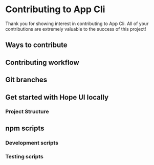 # Contributing to App Cli

Thank you for showing interest in contributing to App Cli. All of your contributions are extremely valuable to the success of this project!

## Ways to contribute

<!-- - **Improve documentation** - fix incomplete or missing docs, bad wording, examples, or explanations.
- **Give feedback** - we are constantly working to make Hope UI a better experience, so please feel free to share what you like, dislike, or any improvements you'd like to see via [GitHub Discussions](https://github.com/fabien-ml/hope-ui/discussions).
- **Share Hope UI** - help us spread the word by sharing [Hope UI](https://hope-ui.com/), or even [Tweet about Hope UI directly](https://twitter.com/intent/tweet?text=Hope%20UI%20%E2%80%93%20a%20new%20SolidJS%20component%20library%20with%20over%2040%20components,%20style%20props%20API,%20native%20dark%20theme%20support%20and%20focuses%20on%20accessibility.%0A%0A%23https://hope-ui.com%0A%0A%23solidjs).
- **GitHub Issues** - work on an [outstanding issue](https://github.com/fabien-ml/hope-ui/labels/help%20wanted) to help us keep Hope UI a reliable UI solution.
- **Suggest New Features** - please feel free to dicuss any new features you'd like to see by creating a [GitHub issue](https://github.com/fabien-ml/hope-ui/labels/help%20wanted). -->

## Contributing workflow

<!-- - After deciding which [GitHub issue](https://github.com/fabien-ml/hope-ui/labels/help%20wanted) or feature you'd like to work on, create a local branch to track your changes
- If applicable, add unit tests while implementing your code
- Ensure that all commits follow [conventional commits](https://www.conventionalcommits.org/en/v1.0.0/)
- It is highly recommended that you run the `pnpm test` command to ensure new contributions integrate with the old codebase before initiating a merge request
- Create a merge request and keep up-to-date with any feedback you receive from a maintainer -->

## Git branches

<!-- - **main**: the current version
- **develop**: contains the next version under development (you should create a PR to this branch) -->

## Get started with Hope UI locally

<!-- - Fork the [Hope UI repository](https://github.com/fabien-ml/hope-ui)
- Install the [editorconfig](https://editorconfig.org/) extension for your editor
- Install dependencies with pnpm – `pnpm install`
- Take an initial peek at our components by running `pnpm storybook` -->

### Project Structure

<!-- Hope UI is a monorepo separated in two main folders.

``` bash
apps/
  docs/            - Hope UI documentation website
packages/
  design-system/   - Hope UI component library
  primitives/      - Hope UI low level primitives for building components
``` -->

## npm scripts

### Development scripts

<!-- - `dev:docs` – starts the docs development server
- `storybook` - starts the storybook development server -->

### Testing scripts

<!-- - `typecheck` – runs TypeScript typechecking with `tsc --noEmit` on all packages and docs
- `lint` – runs ESLint on all packages and docs
- `test` – runs tests with jest -->
